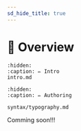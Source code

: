 ```yaml
---
sd_hide_title: true
---
```


# 🔎 Overview


```{toctree}
:hidden:
:caption: ✏️ Intro
intro.md

```

```{toctree}
:hidden:
:caption: ✏️ Authoring

syntax/typography.md
```

Comming soon!!!
